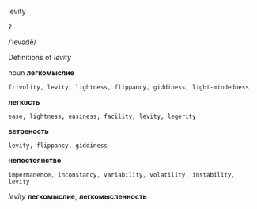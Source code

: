levity

?

/ˈlevədē/

Definitions of _levity_

noun
**легкомыслие**

    frivolity, levity, lightness, flippancy, giddiness, light-mindedness
**легкость**

    ease, lightness, easiness, facility, levity, legerity
**ветреность**

    levity, flippancy, giddiness
**непостоянство**

    impermanence, inconstancy, variability, volatility, instability, levity

_levity_
**легкомыслие**, **легкомысленность**